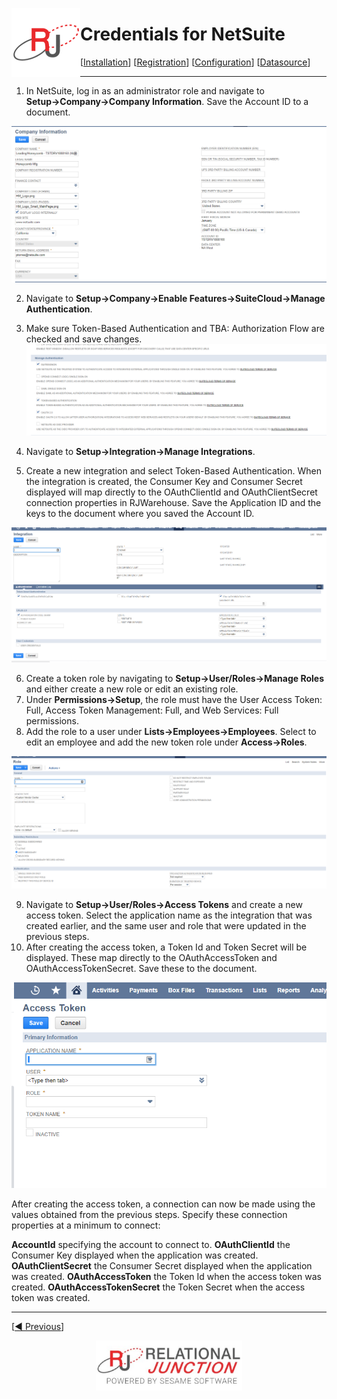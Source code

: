 <a href="http://www.sesamesoftware.com"><img align=left src="../../images/RJOrbit110x110.png"></img></a>

# Credentials for NetSuite

[[Installation](../installguide.md)] [[Registration](../RegistrationGuide.md)] [[Configuration](../configurationGuide.md)] [[Datasource](../DatasourceGuide.md)]

---

1. In NetSuite, log in as an administrator role and navigate to **Setup&rarr;Company&rarr;Company Information**. Save the Account ID to a document.

![account id](../../images/NetsuiteAccountId.png)

2. Navigate to **Setup&rarr;Company&rarr;Enable Features&rarr;SuiteCloud&rarr;Manage Authentication**.
3. Make sure Token-Based Authentication and TBA: Authorization Flow are checked and save changes.
![Manage Authentication](../../images/NetsuiteManageAuthentication.png)

4. Navigate to **Setup&rarr;Integration&rarr;Manage Integrations**.
5. Create a new integration and select Token-Based Authentication. When the integration is created, the Consumer Key and Consumer Secret displayed will map directly to the OAuthClientId and OAuthClientSecret connection properties in RJWarehouse. Save the Application ID and the keys to the document where you saved the Account ID.

![Manage Integrations](../../images/NetsuiteManageIntegrations.png)

6. Create a token role by navigating to **Setup&rarr;User/Roles&rarr;Manage Roles** and either create a new role or edit an existing role.
7. Under **Permissions&rarr;Setup**, the role must have the User Access Token: Full, Access Token Management: Full, and Web Services: Full permissions.
8. Add the role to a user under **Lists&rarr;Employees&rarr;Employees**. Select to edit an employee and add the new token role under **Access&rarr;Roles**.

![Manage Roles](../../images/NetsuiteManageRoles.png)

9. Navigate to **Setup&rarr;User/Roles&rarr;Access Tokens** and create a new access token. Select the application name as the integration that was created earlier, and the same user and role that were updated in the previous steps.
10. After creating the access token, a Token Id and Token Secret will be displayed. These map directly to the OAuthAccessToken and OAuthAccessTokenSecret. Save these to the document.

![AccessTokens](../../images/NetsuiteAccessTokens.png)

After creating the access token, a connection can now be made using the values obtained from the previous steps. Specify these connection properties at a minimum to connect:

**AccountId** specifying the account to connect to.
**OAuthClientId** the Consumer Key displayed when the application was created.
**OAuthClientSecret** the Consumer Secret displayed when the application was created.
**OAuthAccessToken** the Token Id when the access token was created.
**OAuthAccessTokenSecret** the Token Secret when the access token was created.

---

[[&#9664; Previous](../netsuite.md)]

<p align="center" >  <a href="http://www.sesamesoftware.com"><img align=center src="../../images/poweredBy.png" height="80px"></img></a> </p>
